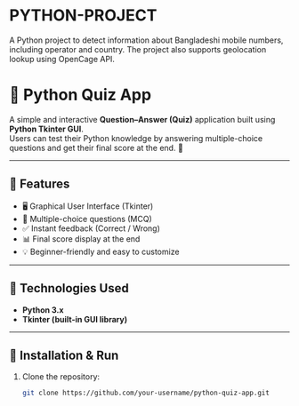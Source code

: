 # PYTHON-PROJECT
A Python project to detect information about Bangladeshi mobile numbers, including operator and country. The project also supports geolocation lookup using OpenCage API.

# 🧠 Python Quiz App

A simple and interactive **Question–Answer (Quiz)** application built using **Python Tkinter GUI**.  
Users can test their Python knowledge by answering multiple-choice questions and get their final score at the end. 🎯  

---

## 🚀 Features
- 🖥️ Graphical User Interface (Tkinter)
- 🎯 Multiple-choice questions (MCQ)
- ✅ Instant feedback (Correct / Wrong)
- 📊 Final score display at the end
- 💡 Beginner-friendly and easy to customize

---

## 🧩 Technologies Used
- **Python 3.x**
- **Tkinter (built-in GUI library)**

---

## 🧰 Installation & Run

1. Clone the repository:
   ```bash
   git clone https://github.com/your-username/python-quiz-app.git


